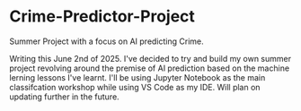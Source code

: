 # Crime-Predictor-Project
Summer Project with a focus on AI predicting Crime.

Writing this June 2nd of 2025. I've decided to try and build my own summer project
revolving around the premise of AI prediction based on the machine lerning lessons
I've learnt. I'll be using Jupyter Notebook as the main classifcation workshop while
using VS Code as my IDE. Will plan on updating further in the future.